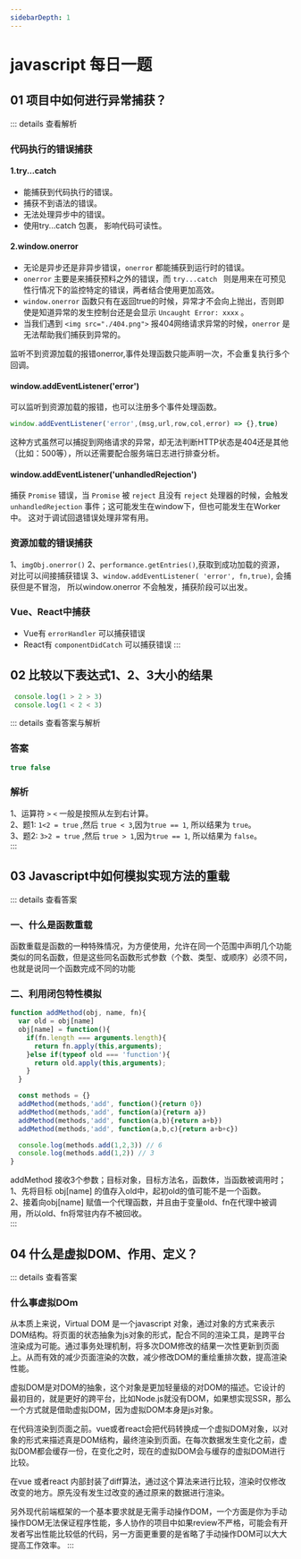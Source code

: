 ```yaml
---
sidebarDepth: 1
---
```


# javascript 每日一题

## 01 项目中如何进行异常捕获？

::: details 查看解析
  ### 代码执行的错误捕获

  #### 1.try...catch
  * 能捕获到代码执行的错误。
  * 捕获不到语法的错误。
  * 无法处理异步中的错误。
  * 使用try...catch 包裹， 影响代码可读性。

  #### 2.window.onerror

  * 无论是异步还是非异步错误，`onerror` 都能捕获到运行时的错误。
  * `onerror` 主要是来捕获预料之外的错误，而 `try...catch ` 则是用来在可预见性行情况下的监控特定的错误，两者结合使用更加高效。
  * `window.onerror` 函数只有在返回true的时候，异常才不会向上抛出，否则即使是知道异常的发生控制台还是会显示 `Uncaught Error: xxxx` 。
  * 当我们遇到 `<img src="./404.png">` 报404网络请求异常的时候，`onerror` 是无法帮助我们捕获到异常的。

  监听不到资源加载的报错onerror,事件处理函数只能声明一次，不会重复执行多个回调。
  

  #### window.addEventListener('error')

  可以监听到资源加载的报错，也可以注册多个事件处理函数。
  ``` js
  window.addEventListener('error',(msg,url,row,col,error) => {},true)
  ```
  这种方式虽然可以捕捉到网络请求的异常，却无法判断HTTP状态是404还是其他（比如：500等），所以还需要配合服务端日志进行排查分析。



  #### window.addEventListener('unhandledRejection')

  捕获 `Promise` 错误，当 `Promise` 被 `reject` 且没有 `reject` 处理器的时候，会触发 `unhandledRejection` 事件；这可能发生在window下，但也可能发生在Worker中。 这对于调试回退错误处理非常有用。


  ### 资源加载的错误捕获

  1、`imgObj.onerror()`
  2、`performance.getEntries()`,获取到成功加载的资源，对比可以间接捕获错误
  3、`window.addEventListener( 'error', fn,true)`, 会捕获但是不冒泡， 所以window.onerror 不会触发，捕获阶段可以出发。


  ### Vue、React中捕获

  * Vue有 `errorHandler` 可以捕获错误
  * React有 `componentDidCatch` 可以捕获错误
:::



## 02 比较以下表达式1、2、3大小的结果

```javascript
 console.log(1 > 2 > 3)
 console.log(1 < 2 < 3)
```
::: details 查看答案与解析
  ### 答案

  ``` javascript
  true false
  ```

  ### 解析
  1、运算符 `>` `<` 一般是按照从左到右计算。  
  2、题1: `1<2 = true` ,然后 `true < 3`,因为`true == 1`, 所以结果为 `true`。  
  3、题2: `3>2 = true` ,然后 `true > 1`,因为`true == 1`, 所以结果为 `false`。  
:::


## 03 Javascript中如何模拟实现方法的重载

::: details 查看答案
### 一、什么是函数重载

函数重载是函数的一种特殊情况，为方便使用，允许在同一个范围中声明几个功能类似的同名函数，但是这些同名函数形式参数（个数、类型、或顺序）必须不同，也就是说同一个函数完成不同的功能

### 二、利用闭包特性模拟

``` javascript
function addMethod(obj, name, fn){
  var old = obj[name]
  obj[name] = function(){
    if(fn.length === arguments.length){
      return fn.apply(this,arguments);
    }else if(typeof old === 'function'){
      return old.apply(this,arguments);
    }
  }

  const methods = {}
  addMethod(methods,'add', function(){return 0})
  addMethod(methods,'add', function(a){return a})
  addMethod(methods,'add', function(a,b){return a+b})
  addMethod(methods,'add', function(a,b,c){return a+b+c})

  console.log(methods.add(1,2,3)) // 6
  console.log(methods.add(1,2)) // 3
}

```

addMethod 接收3个参数；目标对象，目标方法名，函数体，当函数被调用时；  
1、先将目标 obj[name] 的值存入old中，起初old的值可能不是一个函数。  
2、接着向obj[name] 赋值一个代理函数，并且由于变量old、fn在代理中被调用，所以old、fn将常驻内存不被回收。  
:::


## 04 什么是虚拟DOM、作用、定义？

::: details 查看答案
### 什么事虚拟DOm
从本质上来说，Virtual DOM 是一个javascript 对象，通过对象的方式来表示DOM结构。将页面的状态抽象为js对象的形式，配合不同的渲染工具，是跨平台渲染成为可能。通过事务处理机制，将多次DOM修改的结果一次性更新到页面上。从而有效的减少页面渲染的次数，减少修改DOM的重绘重排次数，提高渲染性能。  

虚拟DOM是对DOM的抽象，这个对象是更加轻量级的对DOM的描述。它设计的最初目的，就是更好的跨平台，比如Node.js就没有DOM，如果想实现SSR，那么一个方式就是借助虚拟DOM，因为虚拟DOM本身是js对象。

在代码渲染到页面之前。vue或者react会把代码转换成一个虚拟DOM对象，以对象的形式来描述真是DOM结构，最终渲染到页面。在每次数据发生变化之前，虚拟DOM都会缓存一份，在变化之时，现在的虚拟DOM会与缓存的虚拟DOM进行比较。

在vue 或者react 内部封装了diff算法，通过这个算法来进行比较，渲染时仅修改 改变的地方。原先没有发生过改变的通过原来的数据进行渲染。

另外现代前端框架的一个基本要求就是无需手动操作DOM，一个方面是你为手动操作DOM无法保证程序性能，多人协作的项目中如果review不严格，可能会有开发者写出性能比较低的代码，另一方面更重要的是省略了手动操作DOM可以大大提高工作效率。
:::
